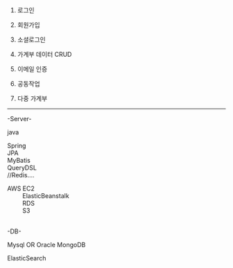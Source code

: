 1. 로그인 

2. 회원가입 

3. 소셜로그인

4. 가계부 데이터 CRUD

5. 이메일 인증

6. 공동작업

7. 다중 가계부

-------------------------------
-Server-

java  

Spring  
JPA  
MyBatis  
QueryDSL  
//Redis....  

AWS EC2  
&emsp;&emsp;&ensp;ElasticBeanstalk  
&emsp;&emsp;&ensp;RDS  
&emsp;&emsp;&ensp;S3  
&emsp;&emsp;&ensp;
    

-DB-

Mysql OR Oracle
MongoDB

ElasticSearch

